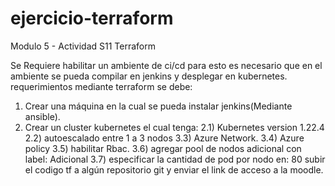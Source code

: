 # ejercicio-terraform
Modulo 5 - Actividad S11 Terraform

Se Requiere habilitar un ambiente de ci/cd para esto es necesario que en el ambiente se pueda
compilar en jenkins y desplegar en kubernetes.
requerimientos mediante terraform se debe:

1) Crear una máquina en la cual se pueda instalar jenkins(Mediante ansible).
2) Crear un cluster kubernetes el cual tenga:
2.1) Kubernetes version 1.22.4
2.2) autoescalado entre 1 a 3 nodos
3.3) Azure Network.
3.4) Azure policy
3.5) habilitar Rbac.
3.6) agregar pool de nodos adicional con label: Adicional
3.7) especificar la cantidad de pod por nodo en: 80
subir el codigo tf a algún repositorio git y enviar el link de acceso a la moodle.
